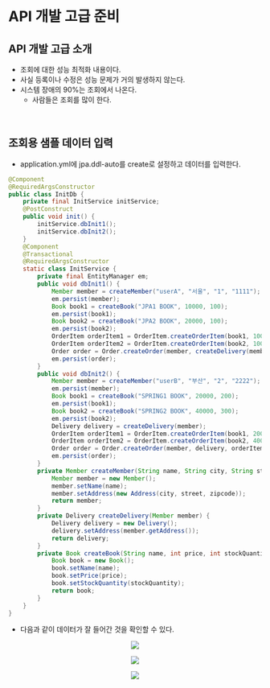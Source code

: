 # API 개발 고급 준비

## API 개발 고급 소개
- 조회에 대한 성능 최적화 내용이다.
- 사실 등록이나 수정은 성능 문제가 거의 발생하지 않는다.
- 시스템 장애의 90%는 조회에서 나온다.
    * 사람들은 조회를 많이 한다.
<br>

## 조회용 샘플 데이터 입력
-  application.yml에 jpa.ddl-auto를 create로 설정하고 데이터를 입력한다.
```java
@Component
@RequiredArgsConstructor
public class InitDb {
    private final InitService initService;
    @PostConstruct
    public void init() {
        initService.dbInit1();
        initService.dbInit2();
    }
    @Component
    @Transactional
    @RequiredArgsConstructor
    static class InitService {
        private final EntityManager em;
        public void dbInit1() {
            Member member = createMember("userA", "서울", "1", "1111");
            em.persist(member);
            Book book1 = createBook("JPA1 BOOK", 10000, 100);
            em.persist(book1);
            Book book2 = createBook("JPA2 BOOK", 20000, 100);
            em.persist(book2);
            OrderItem orderItem1 = OrderItem.createOrderItem(book1, 10000, 1);
            OrderItem orderItem2 = OrderItem.createOrderItem(book2, 10000, 2);
            Order order = Order.createOrder(member, createDelivery(member), orderItem1, orderItem2);
            em.persist(order);
        }
        public void dbInit2() {
            Member member = createMember("userB", "부산", "2", "2222");
            em.persist(member);
            Book book1 = createBook("SPRING1 BOOK", 20000, 200);
            em.persist(book1);
            Book book2 = createBook("SPRING2 BOOK", 40000, 300);
            em.persist(book2);
            Delivery delivery = createDelivery(member);
            OrderItem orderItem1 = OrderItem.createOrderItem(book1, 20000, 3);
            OrderItem orderItem2 = OrderItem.createOrderItem(book2, 40000, 4);
            Order order = Order.createOrder(member, delivery, orderItem1, orderItem2);
            em.persist(order);
        }
        private Member createMember(String name, String city, String street, String zipcode) {
            Member member = new Member();
            member.setName(name);
            member.setAddress(new Address(city, street, zipcode));
            return member;
        }
        private Delivery createDelivery(Member member) {
            Delivery delivery = new Delivery();
            delivery.setAddress(member.getAddress());
            return delivery;
        }
        private Book createBook(String name, int price, int stockQuantity) {
            Book book = new Book();
            book.setName(name);
            book.setPrice(price);
            book.setStockQuantity(stockQuantity);
            return book;
        }
    }
}
```
- 다음과 같이 데이터가 잘 들어간 것을 확인할 수 있다.
<p align="center"><img src = "https://github.com/qlalzl9/TIL/blob/master/JPA/img/API_dev_Intro_1.jpg"></p>
<p align="center"><img src = "https://github.com/qlalzl9/TIL/blob/master/JPA/img/API_dev_Intro_2.jpg"></p>
<p align="center"><img src = "https://github.com/qlalzl9/TIL/blob/master/JPA/img/API_dev_Intro_3.jpg"></p>

